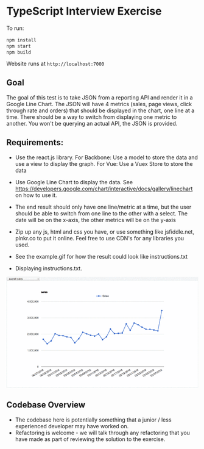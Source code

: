 # TypeScript Interview Exercise

To run: 
```
npm install
npm start
npm build
```

Website runs at `http://localhost:7000`

## Goal
The goal of this test is to take JSON from a reporting API and render it in a Google Line Chart. The JSON will have 4 metrics (sales, page views, click through rate and orders) that should be displayed in the chart, one line at a time. There should be a way to switch from displaying one metric to another.
You won't be querying an actual API, the JSON is provided.

## Requirements:
* Use the react.js library.
	For Backbone: Use a model to store the data and use a view to display the graph.
	For Vue: Use a Vuex Store to store the data
* Use Google Line Chart to display the data. See https://developers.google.com/chart/interactive/docs/gallery/linechart on how to use it.
* The end result should only have one line/metric at a time, but the user should be able to switch from one line to the other with a select. The date will be on the x-axis, the other metrics will be on the y-axis
* Zip up any js, html and css you have, or use something like jsfiddle.net, plnkr.co to put it online. Feel free to use CDN's for any libraries you used.

* See the example.gif for how the result could look like
instructions.txt
* Displaying instructions.txt.

![](./example.gif)

## Codebase Overview
* The codebase here is potentially something that a junior / less experienced developer may have worked on. 
* Refactoring is welcome - we will talk through any refactoring that you have made as part of reviewing the solution to the exercise.


